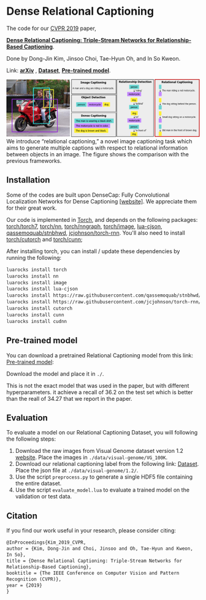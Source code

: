 # Dense Relational Captioning

The code for our [CVPR 2019](https://cvpr2019.thecvf.com/) paper,

**[Dense Relational Captioning: Triple-Stream Networks for Relationship-Based Captioning](https://sites.google.com/view/relcap)**.

Done by Dong-Jin Kim, Jinsoo Choi, Tae-Hyun Oh, and In So Kweon.

Link: **[arXiv](https://arxiv.org/pdf/1903.05942.pdf)** , **[Dataset](https://drive.google.com/file/d/1cCN36poslxe7cCMkLnhYK0a-Y3vO4Rfn/view?usp=sharing)**, **[Pre-trained model](https://drive.google.com/file/d/19t6Ogcl_ZlW9G6sPLBiWXfepWlX7MXg3/view?usp=sharing)**.


<img src='imgs/teaser.png'>
We introduce “relational captioning,” a novel image captioning task which aims to generate multiple captions with respect to relational information between objects in an image. The figure shows the comparison with the previous frameworks.


## Installation

Some of the codes are built upon DenseCap: Fully Convolutional Localization Networks for Dense Captioning [[website]](https://cs.stanford.edu/people/karpathy/densecap/). We appreciate them for their great work.

Our code is implemented in [Torch](http://torch.ch/), and depends on the following packages: [torch/torch7](https://github.com/torch/torch7), [torch/nn](https://github.com/torch/nn), [torch/nngraph](https://github.com/torch/nngraph), [torch/image](https://github.com/torch/image), [lua-cjson](https://luarocks.org/modules/luarocks/lua-cjson), [qassemoquab/stnbhwd](https://github.com/qassemoquab/stnbhwd), [jcjohnson/torch-rnn](https://github.com/jcjohnson/torch-rnn). You'll also need to install
[torch/cutorch](https://github.com/torch/cutorch) and [torch/cunn](https://github.com/torch/cunn);

After installing torch, you can install / update these dependencies by running the following:

```bash
luarocks install torch
luarocks install nn
luarocks install image
luarocks install lua-cjson
luarocks install https://raw.githubusercontent.com/qassemoquab/stnbhwd/master/stnbhwd-scm-1.rockspec
luarocks install https://raw.githubusercontent.com/jcjohnson/torch-rnn/master/torch-rnn-scm-1.rockspec
luarocks install cutorch
luarocks install cunn
luarocks install cudnn
```

## Pre-trained model
You can download a pretrained Relational Captioning model from this link: [Pre-trained model](https://drive.google.com/file/d/19t6Ogcl_ZlW9G6sPLBiWXfepWlX7MXg3/view?usp=sharing):

Download the model and place it in `./`.

This is not the exact model that was used in the paper, but with different hyperparameters. it achieve a recall of 36.2 on the test set which is better than the reall of 34.27 that we report in the paper.


## Evaluation
To evaluate a model on our Relational Captioning Dataset, you will following the following steps:

1. Download the raw images from Visual Genome dataset version 1.2 [website](https://visualgenome.org/api/v0/api_home.html). Place the images in `./data/visual-genome/VG_100K`.
2. Download our relational captioning label from the following link: [Dataset](https://drive.google.com/file/d/1cCN36poslxe7cCMkLnhYK0a-Y3vO4Rfn/view?usp=sharing). Place the json file at `./data/visual-genome/1.2/`.
3. Use the script `preprocess.py` to generate a single HDF5 file containing the entire dataset.
4. Use the script `evaluate_model.lua` to evaluate a trained model on the validation or test data.


## Citation
If you find our work useful in your research, please consider citing:
```
@InProceedings{Kim_2019_CVPR,
author = {Kim, Dong-Jin and Choi, Jinsoo and Oh, Tae-Hyun and Kweon, In So},
title = {Dense Relational Captioning: Triple-Stream Networks for Relationship-Based Captioning},
booktitle = {The IEEE Conference on Computer Vision and Pattern Recognition (CVPR)},
year = {2019}
}
```

